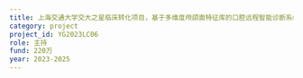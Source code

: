 ```yaml
---
title: 上海交通大学交大之星临床转化项目，基于多维度颅颌面特征库的口腔远程智能诊断系统的研发与示范应用
category: project
project_id: YG2023LC06
role: 主持
fund: 220万
year: 2023-2025
---
```

